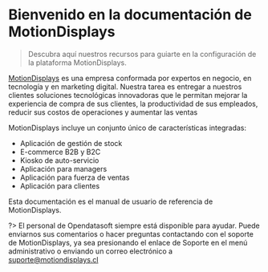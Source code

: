 # Bienvenido en la documentación de MotionDisplays


> Descubra aquí nuestros recursos para guiarte en la configuración de la plataforma MotionDisplays.

<a href="www.motiondisplays.com">MotionDisplays</a> es una empresa conformada por expertos en negocio, en tecnología y en marketing digital. Nuestra tarea es entregar a nuestros clientes soluciones tecnológicas innovadoras que le permitan mejorar la experiencia de compra de sus clientes, la productividad de sus empleados, reducir sus costos de operaciones y aumentar las ventas

MotionDisplays incluye un conjunto único de características integradas:

* Aplicación de gestión de stock
* E-commerce B2B y B2C
* Kiosko de auto-servicio
* Aplicación para managers
* Aplicación para fuerza de ventas
* Aplicación para clientes

Esta documentación es el manual de usuario de referencia de MotionDisplays.

?> El personal de Opendatasoft siempre está disponible para ayudar. Puede enviarnos sus comentarios o hacer preguntas contactando con el soporte de MotionDisplays, ya sea presionando el enlace de Soporte en el menú administrativo o enviando un correo electrónico a suporte@motiondisplays.cl


